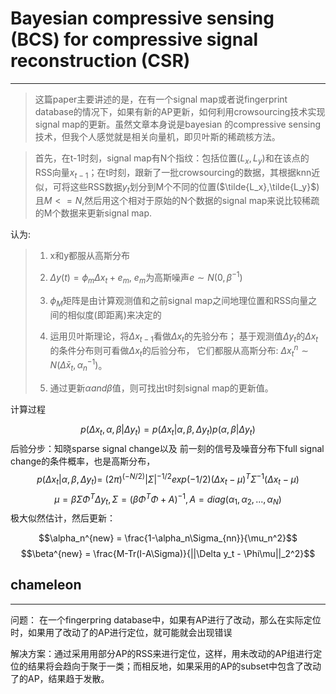 # Bayesian compressive sensing (BCS) for compressive signal reconstruction (CSR)
---

> 这篇paper主要讲述的是，在有一个signal map或者说fingerprint database的情况下，如果有新的AP更新，如何利用crowsourcing技术实现signal map的更新。虽然文章本身说是bayesian 的compressive sensing技术，但我个人感觉就是相关向量机，即贝叶斯的稀疏核方法。

> 首先，在t-1时刻，signal map有N个指纹：包括位置($L_x,L_y$)和在该点的RSS向量$x_{t-1}$；在t时刻，跟新了一批crowsourcing的数据，其根据knn近似，可将这些RSS数据$y_t$划分到M个不同的位置($\tilde{L_x},\tilde{L_y}$)且$M<=N$,然后用这个相对于原始的N个数据的signal map来说比较稀疏的M个数据来更新signal map.

认为:

> 1. x和y都服从高斯分布
> 
> 2. $\Delta y(t) = \phi_m\Delta x_t + e_m$, $e_m$为高斯噪声$e \sim N(0,\beta^{-1})$
> 
> 3. $\phi_M$矩阵是由计算观测值和之前signal map之间地理位置和RSS向量之间的相似度(即距离)来决定的
> 
> 4. 运用贝叶斯理论，将$\Delta x_{t-1}$看做$\Delta x_t$的先验分布；
> 基于观测值$\Delta y_t$的$\Delta x_t$的条件分布则可看做$\Delta x_t$的后验分布，
> 它们都服从高斯分布: $\Delta {x_t}^n \sim N(\Delta \bar x_t, {\alpha_n}^{-1})$。
> 
> 5. 通过更新$\alpha and \beta$值，则可找出t时刻signal map的更新值。
> 

计算过程

 
$$p(\Delta x_t,\alpha,\beta|\Delta y_t) = p(\Delta x_t|\alpha,\beta,\Delta y_t)p(\alpha,\beta|\Delta y_t)$$
后验分步：知晓sparse signal change以及 前一刻的信号及噪音分布下full signal change的条件概率，也是高斯分布，
$$p(\Delta x_t|\alpha,\beta,\Delta y_t)=\
(2\pi)^(-N/2)|\Sigma|^{-1/2}exp(-1/2)(\Delta x_t-\mu)^T\Sigma^{-1}(\Delta x_t-\mu)$$
$$\mu = \beta\Sigma\Phi^T\Delta y_t, \Sigma = (\beta\Phi^T\Phi+A)^{-1}, A = diag(\alpha_1,\alpha_2,...,\alpha_N)$$
极大似然估计，然后更新：

$$\alpha_n^{new} = \frac{1-\alpha_n\Sigma_{nn}}{\mu_n^2}$$
$$\beta^{new} = \frac{M-Tr(I-A\Sigma)}{||\Delta y_t - \Phi\mu||_2^2}$$



## chameleon
---

问题： 在一个fingerpring database中，如果有AP进行了改动，那么在实际定位时，如果用了改动了的AP进行定位，就可能就会出现错误

解决方案：通过采用用部分AP的RSS来进行定位，这样，用未改动的AP组进行定位的结果将会趋向于聚于一类；而相反地，如果采用的AP的subset中包含了改动了的AP，结果趋于发散。